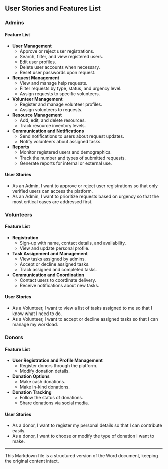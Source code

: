## User Stories and Features List

### Admins

#### Feature List
- **User Management**
  - Approve or reject user registrations.
  - Search, filter, and view registered users.
  - Edit user profiles.
  - Delete user accounts when necessary.
  - Reset user passwords upon request.
- **Request Management**
  - View and manage help requests.
  - Filter requests by type, status, and urgency level.
  - Assign requests to specific volunteers.
- **Volunteer Management**
  - Register and manage volunteer profiles.
  - Assign volunteers to requests.
- **Resource Management**
  - Add, edit, and delete resources.
  - Track resource inventory levels.
- **Communication and Notifications**
  - Send notifications to users about request updates.
  - Notify volunteers about assigned tasks.
- **Reports**
  - Monitor registered users and demographics.
  - Track the number and types of submitted requests.
  - Generate reports for internal or external use.

#### User Stories
- As an Admin, I want to approve or reject user registrations so that only verified users can access the platform.
- As an Admin, I want to prioritize requests based on urgency so that the most critical cases are addressed first.

### Volunteers

#### Feature List
- **Registration**
  - Sign-up with name, contact details, and availability.
  - View and update personal profile.
- **Task Assignment and Management**
  - View tasks assigned by admins.
  - Accept or decline assigned tasks.
  - Track assigned and completed tasks.
- **Communication and Coordination**
  - Contact users to coordinate delivery.
  - Receive notifications about new tasks.

#### User Stories
- As a Volunteer, I want to view a list of tasks assigned to me so that I know what I need to do.
- As a Volunteer, I want to accept or decline assigned tasks so that I can manage my workload.

### Donors

#### Feature List
- **User Registration and Profile Management**
  - Register donors through the platform.
  - Modify donation details.
- **Donation Options**
  - Make cash donations.
  - Make in-kind donations.
- **Donation Tracking**
  - Follow the status of donations.
  - Share donations via social media.

#### User Stories
- As a donor, I want to register my personal details so that I can contribute easily.
- As a donor, I want to choose or modify the type of donation I want to make.

---

This Markdown file is a structured version of the Word document, keeping the original content intact.
